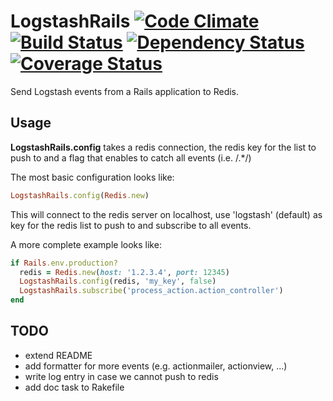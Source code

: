# LogstashRails [![Code Climate](https://codeclimate.com/github/cmertz/logstash_rails.png)](https://codeclimate.com/github/cmertz/logstash_rails) [![Build Status](https://secure.travis-ci.org/cmertz/logstash_rails.png)](http://travis-ci.org/cmertz/logstash_rails) [![Dependency Status](https://gemnasium.com/cmertz/logstash_rails.png)](https://gemnasium.com/cmertz/logstash_rails) [![Coverage Status](https://coveralls.io/repos/cmertz/logstash_rails/badge.png)](https://coveralls.io/r/cmertz/logstash_rails)

Send Logstash events from a Rails application to Redis.


## Usage

**LogstashRails.config** takes a redis connection, the redis key for the list
to push to and a flag that enables to catch all events (i.e. /.\*/)

The most basic configuration looks like:

```ruby
LogstashRails.config(Redis.new)
```

This will connect to the redis server on localhost, use 'logstash' (default) as
key for the redis list to push to and subscribe to all events.

A more complete example looks like:

```ruby
if Rails.env.production?
  redis = Redis.new(host: '1.2.3.4', port: 12345)
  LogstashRails.config(redis, 'my_key', false)
  LogstashRails.subscribe('process_action.action_controller')
end
```


## TODO

* extend README
* add formatter for more events (e.g. actionmailer, actionview, ...)
* write log entry in case we cannot push to redis
* add doc task to Rakefile
